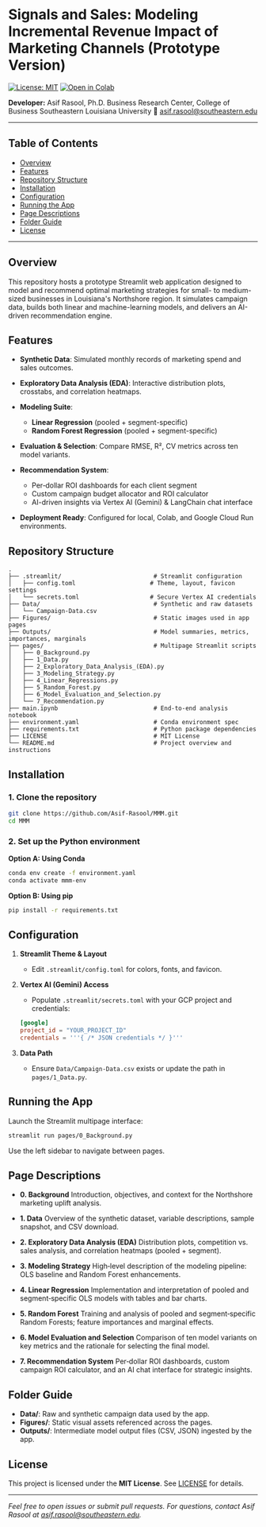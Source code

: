 # Signals and Sales: Modeling Incremental Revenue Impact of Marketing Channels (Prototype Version)

[![License: MIT](https://img.shields.io/badge/License-MIT-green.svg)](#license)
[![Open in Colab](https://colab.research.google.com/assets/colab-badge.svg)](https://colab.research.google.com/github/Asif-Rasool/MMM/blob/main/main.ipynb)


**Developer:** Asif Rasool, Ph.D.
Business Research Center, College of Business
Southeastern Louisiana University
📧 [asif.rasool@southeastern.edu](mailto:asif.rasool@southeastern.edu)

---

## Table of Contents

* [Overview](#overview)
* [Features](#features)
* [Repository Structure](#repository-structure)
* [Installation](#installation)
* [Configuration](#configuration)
* [Running the App](#running-the-app)
* [Page Descriptions](#page-descriptions)
* [Folder Guide](#folder-guide)
* [License](#license)

---

## Overview

This repository hosts a prototype Streamlit web application designed to model and recommend optimal marketing strategies for small- to medium-sized businesses in Louisiana's Northshore region. It simulates campaign data, builds both linear and machine-learning models, and delivers an AI-driven recommendation engine.

## Features

* **Synthetic Data**: Simulated monthly records of marketing spend and sales outcomes.
* **Exploratory Data Analysis (EDA)**: Interactive distribution plots, crosstabs, and correlation heatmaps.
* **Modeling Suite**:

  * **Linear Regression** (pooled + segment-specific)
  * **Random Forest Regression** (pooled + segment-specific)
* **Evaluation & Selection**: Compare RMSE, R², CV metrics across ten model variants.
* **Recommendation System**:

  * Per‑dollar ROI dashboards for each client segment
  * Custom campaign budget allocator and ROI calculator
  * AI-driven insights via Vertex AI (Gemini) & LangChain chat interface
* **Deployment Ready**: Configured for local, Colab, and Google Cloud Run environments.

## Repository Structure

```
.
├── .streamlit/                          # Streamlit configuration
│   ├── config.toml                     # Theme, layout, favicon settings
│   └── secrets.toml                    # Secure Vertex AI credentials
├── Data/                                # Synthetic and raw datasets
│   └── Campaign-Data.csv
├── Figures/                             # Static images used in app pages
├── Outputs/                             # Model summaries, metrics, importances, marginals
├── pages/                               # Multipage Streamlit scripts
│   ├── 0_Background.py
│   ├── 1_Data.py
│   ├── 2_Exploratory_Data_Analysis_(EDA).py
│   ├── 3_Modeling_Strategy.py
│   ├── 4_Linear_Regressions.py
│   ├── 5_Random_Forest.py
│   ├── 6_Model_Evaluation_and_Selection.py
│   └── 7_Recommendation.py
├── main.ipynb                           # End‑to‑end analysis notebook
├── environment.yaml                     # Conda environment spec
├── requirements.txt                     # Python package dependencies
├── LICENSE                              # MIT License
└── README.md                            # Project overview and instructions
```

## Installation

### 1. Clone the repository

```bash
git clone https://github.com/Asif-Rasool/MMM.git
cd MMM
```

### 2. Set up the Python environment

**Option A: Using Conda**

```bash
conda env create -f environment.yaml
conda activate mmm-env
```

**Option B: Using pip**

```bash
pip install -r requirements.txt
```

## Configuration

1. **Streamlit Theme & Layout**

   * Edit `.streamlit/config.toml` for colors, fonts, and favicon.
2. **Vertex AI (Gemini) Access**

   * Populate `.streamlit/secrets.toml` with your GCP project and credentials:

   ```toml
   [google]
   project_id = "YOUR_PROJECT_ID"
   credentials = '''{ /* JSON credentials */ }'''
   ```
3. **Data Path**

   * Ensure `Data/Campaign-Data.csv` exists or update the path in `pages/1_Data.py`.

## Running the App

Launch the Streamlit multipage interface:

```bash
streamlit run pages/0_Background.py
```

Use the left sidebar to navigate between pages.

## Page Descriptions

* **0. Background**
  Introduction, objectives, and context for the Northshore marketing uplift analysis.

* **1. Data**
  Overview of the synthetic dataset, variable descriptions, sample snapshot, and CSV download.

* **2. Exploratory Data Analysis (EDA)**
  Distribution plots, competition vs. sales analysis, and correlation heatmaps (pooled + segment).

* **3. Modeling Strategy**
  High‑level description of the modeling pipeline: OLS baseline and Random Forest enhancements.

* **4. Linear Regression**
  Implementation and interpretation of pooled and segment‑specific OLS models with tables and bar charts.

* **5. Random Forest**
  Training and analysis of pooled and segment‑specific Random Forests; feature importances and marginal effects.

* **6. Model Evaluation and Selection**
  Comparison of ten model variants on key metrics and the rationale for selecting the final model.

* **7. Recommendation System**
  Per‑dollar ROI dashboards, custom campaign ROI calculator, and an AI chat interface for strategic insights.

## Folder Guide

* **Data/**: Raw and synthetic campaign data used by the app.
* **Figures/**: Static visual assets referenced across the pages.
* **Outputs/**: Intermediate model output files (CSV, JSON) ingested by the app.

## License

This project is licensed under the **MIT License**. See [LICENSE](LICENSE) for details.

---

*Feel free to open issues or submit pull requests. For questions, contact Asif Rasool at [asif.rasool@southeastern.edu](mailto:asif.rasool@southeastern.edu).*
